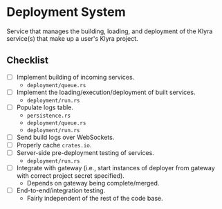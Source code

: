 # Deployment System

Service that manages the building, loading, and deployment of the Klyra service(s) that make up a user's Klyra project.

## Checklist

* [ ] Implement building of incoming services.
  * `deployment/queue.rs`
* [ ] Implement the loading/execution/deployment of built services.
  * `deployment/run.rs`
* [ ] Populate logs table.
  * `persistence.rs`
  * `deployment/queue.rs`
  * `deployment/run.rs`
* [ ] Send build logs over WebSockets.
* [ ] Properly cache `crates.io`.
* [ ] Server-side pre-deployment testing of services.
  * `deployment/run.rs`
* [ ] Integrate with gateway (i.e., start instances of deployer from gateway with correct project secret specified).
  * Depends on gateway being complete/merged.
* [ ] End-to-end/integration testing.
  * Fairly independent of the rest of the code base.
